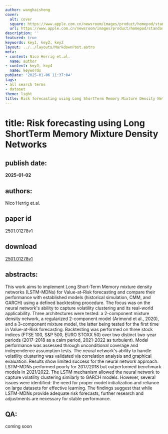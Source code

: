 ```yaml
---
author: wanghaisheng
cover:
  alt: cover
  square: https://www.apple.com.cn/newsroom/images/product/homepod/standard/Apple-HomePod-hero-230118_big.jpg.large_2x.jpg
  url: https://www.apple.com.cn/newsroom/images/product/homepod/standard/Apple-HomePod-hero-230118_big.jpg.large_2x.jpg
description: ''
featured: true
keywords: key1, key2, key3
layout: ../../layouts/MarkdownPost.astro
meta:
- content: Nico Herrig et.al.
  name: author
- content: key3, key4
  name: keywords
pubDate: '2025-01-06 11:37:04'
tags:
- all search terms
- dataset
theme: light
title: Risk forecasting using Long ShortTerm Memory Mixture Density Networks
---
```


# title: Risk forecasting using Long ShortTerm Memory Mixture Density Networks 
## publish date: 
**2025-01-02** 
## authors: 
  Nico Herrig et.al. 
## paper id
2501.01278v1
## download
[2501.01278v1](http://arxiv.org/abs/2501.01278v1)
## abstracts:
This work aims to implement Long Short-Term Memory mixture density networks (LSTM-MDNs) for Value-at-Risk forecasting and compare their performance with established models (historical simulation, CMM, and GARCH) using a defined backtesting procedure. The focus was on the neural network's ability to capture volatility clustering and its real-world applicability. Three architectures were tested: a 2-component mixture density network, a regularized 2-component model (Arimond et al., 2020), and a 3-component mixture model, the latter being tested for the first time in Value-at-Risk forecasting.   Backtesting was performed on three stock indices (FTSE 100, S&P 500, EURO STOXX 50) over two distinct two-year periods (2017-2018 as a calm period, 2021-2022 as turbulent). Model performance was assessed through unconditional coverage and independence assumption tests. The neural network's ability to handle volatility clustering was validated via correlation analysis and graphical evaluation.   Results show limited success for the neural network approach. LSTM-MDNs performed poorly for 2017/2018 but outperformed benchmark models in 2021/2022. The LSTM mechanism allowed the neural network to capture volatility clustering similarly to GARCH models. However, several issues were identified: the need for proper model initialization and reliance on large datasets for effective learning. The findings suggest that while LSTM-MDNs provide adequate risk forecasts, further research and adjustments are necessary for stable performance.
## QA:
coming soon
